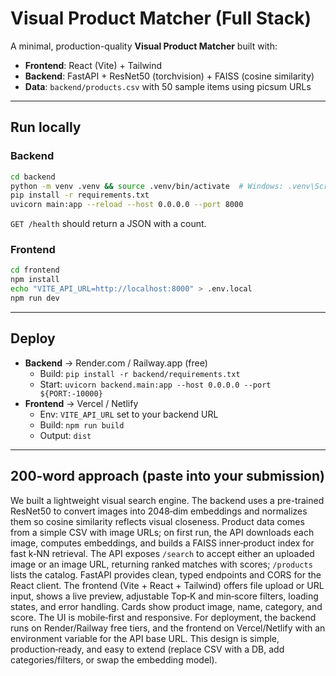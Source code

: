 # Visual Product Matcher (Full Stack)

A minimal, production-quality **Visual Product Matcher** built with:
- **Frontend**: React (Vite) + Tailwind
- **Backend**: FastAPI + ResNet50 (torchvision) + FAISS (cosine similarity)
- **Data**: `backend/products.csv` with 50 sample items using picsum URLs

---

## Run locally

### Backend
```bash
cd backend
python -m venv .venv && source .venv/bin/activate  # Windows: .venv\Scripts\activate
pip install -r requirements.txt
uvicorn main:app --reload --host 0.0.0.0 --port 8000
```
`GET /health` should return a JSON with a count.

### Frontend
```bash
cd frontend
npm install
echo "VITE_API_URL=http://localhost:8000" > .env.local
npm run dev
```

---

## Deploy
- **Backend** → Render.com / Railway.app (free)
  - Build: `pip install -r backend/requirements.txt`
  - Start: `uvicorn backend.main:app --host 0.0.0.0 --port ${PORT:-10000}`
- **Frontend** → Vercel / Netlify
  - Env: `VITE_API_URL` set to your backend URL
  - Build: `npm run build`
  - Output: `dist`

---

## 200-word approach (paste into your submission)
We built a lightweight visual search engine. The backend uses a pre-trained ResNet50 to convert images into 2048‑dim embeddings and normalizes them so cosine similarity reflects visual closeness. Product data comes from a simple CSV with image URLs; on first run, the API downloads each image, computes embeddings, and builds a FAISS inner‑product index for fast k‑NN retrieval. The API exposes `/search` to accept either an uploaded image or an image URL, returning ranked matches with scores; `/products` lists the catalog. FastAPI provides clean, typed endpoints and CORS for the React client. The frontend (Vite + React + Tailwind) offers file upload or URL input, shows a live preview, adjustable Top‑K and min‑score filters, loading states, and error handling. Cards show product image, name, category, and score. The UI is mobile‑first and responsive. For deployment, the backend runs on Render/Railway free tiers, and the frontend on Vercel/Netlify with an environment variable for the API base URL. This design is simple, production‑ready, and easy to extend (replace CSV with a DB, add categories/filters, or swap the embedding model).
